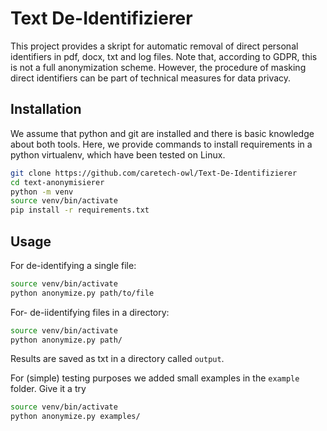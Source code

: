 # Text De-Identifizierer

This project provides a skript for automatic removal of direct personal identifiers in pdf, docx, txt and log files. Note that, according to GDPR, this is not a full anonymization scheme. However, the procedure of masking direct identifiers can be part of technical measures for data privacy.

## Installation

We assume that python and git are installed and there is basic knowledge about both tools. Here, we provide commands to install requirements in a python virtualenv, which have been tested on Linux.

```sh
git clone https://github.com/caretech-owl/Text-De-Identifizierer
cd text-anonymisierer
python -m venv
source venv/bin/activate
pip install -r requirements.txt
```

## Usage

For de-identifying a single file:
```sh
source venv/bin/activate
python anonymize.py path/to/file
```

For- de-iidentifying files in a directory:
```sh
source venv/bin/activate
python anonymize.py path/

```
Results are saved as txt in a directory called `output`. 

For (simple) testing purposes we added small examples in the `example` folder. Give it a try
```sh
source venv/bin/activate
python anonymize.py examples/
```


